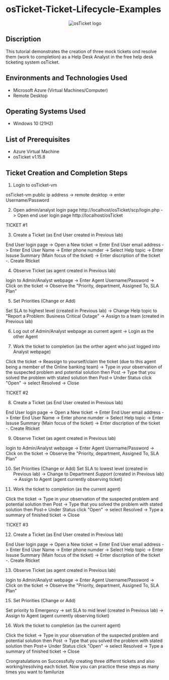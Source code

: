 # osTicket-Ticket-Lifecycle-Examples
<p align="center">
<img src="https://i.imgur.com/Clzj7Xs.png" alt="osTicket logo"/>
</p>

<h2>Discription </h2>

This tutorial demonstrates the creation of three mock tickets ond resolve them (work to completion) as a Help Desk Analyst in the free help desk ticketing system osTicket.<br />
 
<h2>Environments and Technologies Used</h2>

- Microsoft Azure (Virtual Machines/Computer)
- Remote Desktop

<h2>Operating Systems Used </h2>

- Windows 10</b> (21H2)

<h2>List of Prerequisites</h2>

- Azure Virtual Machine
- osTicket v1.15.8


<h2> Ticket Creation and Completion Steps</h2>

1. Login to osTicket-vm
 <p> 
</p>

osTicket-vm public ip address -> remote desktop -> enter Username/Password
 <p> 
</p>

2. Open admin/analyst login page http://localhost/osTicket/scp/login.php -> Open end user login page http://localhost/osTicket
 <p> 
</p>

TICKET #1

3. Create a Ticket (as End User created in Previous lab)
 <p> 
</p>

End User login page -> Open a New ticket -> Enter End User email address -> Enter End User Name -> Enter phone numder -> Select Help topic -> Enter Issuse Summary (Main focus of the ticket) -> Enter discription of the ticket -. Create Rticket
 <p> 
</p>

4. Observe Ticket (as agent created in Previous lab)
 <p> 
</p>

login to Admin/Analyst webpage -> Enter Agent Username/Password -> Click on the ticket -> Observe the "Priority, department, Assigned To, SLA Plan"
 <p> 
</p>

5. Set Priorities (Change or Add)
 <p> 
</p>

Set SLA to highest level (created in Previous lab) -> Change Help topic to "Report a Problem: Business Critical Outage" -> Assign to a team (created in Previous lab)
 <p> 
</p>

6. Log out of Admin/Analyst webpage as current agent -> Login as the other Agent 
 <p> 
</p>

7. Work the ticket to completion (as the orther agent who just logged into Analyst webpage)
 <p> 
</p>

Click the ticket -> Reassign to yourself/claim the ticket (due to this agent being a member of the Online banking team) -> Type in your observation of the suspected problem and potential solution then Post -> Type that you solved the problem with stated solution then Post-> Under Status click "Open" -> select Resolved -> Close
 <p> 
</p>

TICKET #2

8. Create a Ticket (as End User created in Previous lab)
 <p> 
</p>

End User login page -> Open a New ticket -> Enter End User email address -> Enter End User Name -> Enter phone numder -> Select Help topic -> Enter Issuse Summary (Main focus of the ticket) -> Enter discription of the ticket -. Create Rticket
 <p> 
</p>

9. Observe Ticket (as agent created in Previous lab)
 <p> 
</p>

login to Admin/Analyst webpage -> Enter Agent Username/Password -> Click on the ticket -> Observe the "Priority, department, Assigned To, SLA Plan"
 <p> 
</p>

10. Set Priorities (Change or Add)
   Set SLA to lowest level (created in Previous lab) -> Change to Department *Support* (created in Previous lab) -> Assign to Agent (agent currently observing ticket)

11. Work the ticket to completion (as the current agent)
 <p> 
</p>

Click the ticket -> Type in your observation of the suspected problem and potential solution then Post -> Type that you solved the problem with stated solution then Post-> Under Status click "Open" -> select Resolved -> Type a summary of finished ticket -> Close
 <p> 
</p>

TICKET #3

12. Create a Ticket (as End User created in Previous lab)
 <p> 
</p>

End User login page -> Open a New ticket -> Enter End User email address -> Enter End User Name -> Enter phone numder -> Select Help topic -> Enter Issuse Summary (Main focus of the ticket) -> Enter discription of the ticket -. Create Rticket
 <p> 
</p>

13. Observe Ticket (as agent created in Previous lab)
 <p> 
</p>

login to Admin/Analyst webpage -> Enter Agent Username/Password -> Click on the ticket -> Observe the "Priority, department, Assigned To, SLA Plan"
 <p> 
</p>

15. Set Priorities (Change or Add)
 <p> 
</p>

Set priority to Emergency -> set SLA to mid level (created in Previous lab) -> Assign to Agent (agent currently observing ticket)
 <p> 
</p>

16. Work the ticket to completion (as the current agent)
 <p> 
</p>

Click the ticket -> Type in your observation of the suspected problem and potential solution then Post -> Type that you solved the problem with stated solution then Post-> Under Status click "Open" -> select Resolved -> Type a summary of finished ticket -> Close
 <p> 
</p>

Crongratulations on Successfully creating three differnt tickets and also working/resolving each ticket. Now you can practice these steps as many times you want to familurize 
